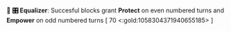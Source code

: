 :amphora: **🎛️ Equalizer**: Succesful blocks grant __Protect__ on even numbered turns and __Empower__ on odd numbered turns [ 70 <:gold:1058304371940655185> ]